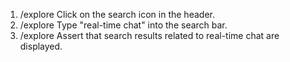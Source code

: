 1. /explore Click on the search icon in the header.
2. /explore Type "real-time chat" into the search bar.
3. /explore Assert that search results related to real-time chat are displayed.